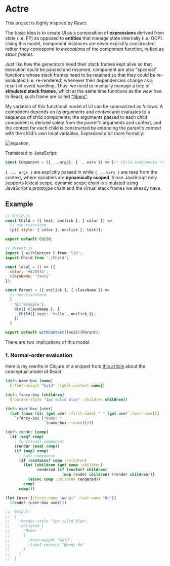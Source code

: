 # Actre

This project is highly inspired by React.

The basic idea is to create UI as a composition of **expressions** derived from state (i.e. FP) as opposed to **entities** that manage state internally (i.e. OOP). Using this model, component instances are never explicitly constructed, rather, they correspond to *invocations* of the component function, reified as *stack frames*.

Just like how the generators need their stack frames kept alive so that execution could be paused and resumed, component are also "spcecial" functions whose stack frames need to be retained so that they could be re-evaluated (i.e. re-rendered) whenever their dependencies change as a result of event handling. Thus, we need to manually manage a tree of **simulated stack frames**, which at the same time functions as the *view tree*. In React, such frame are called ["fibers"](https://github.com/acdlite/react-fiber-architecture).

My variation of this functional model of UI can be summarized as follows: A component depends on its *arguments* and *context* and evaluates to a sequence of child components; the arguments passed to each child component is derived solely from the parent's arguments and context, and the context for each child is constructed by extending the parent's context with the child's own local variables. Expressed a bit more formally:

![equation](https://latex.codecogs.com/svg.latex?view^n_i({\bf%20Args},%20{\bf%20C})%20\rightarrow%20\Big\\{%20view^{n+1}_j\big(f({\bf%20Args},%20{\bf%20C}),{\bf%20C}%20%20\cup%20%20{\bf%20L}^{n+1}_j%20\big)%20\Big\\}),

Translated to JavaScript:
```js
const Component = ({ ...args}, { ...vars }) => [/* Child Components */];
```
`{ ... args }` are explicitly passed in while `{ ...vars }` are read from the context, where variables are **dynamically scoped**. Since JavaScript only supports lexical scope, dynamic scope chain is simulated using JavaScript's prototype chain and the virtual stack frames we already have.

## Example
```js
// Child.js
const Child = ({ text, onclick }, { color }) =>
  // use-transform
  [p({ style: { color }, onclick }, text)];

export default Child;
```
```js
// Parent.js
import { withContext } from 'lib';
import Child from './Child';

const local = () => ({
  color: '#4285f4',
  className: 'fancy'
});

const Parent = ({ onclick }, { className }) => 
  // use-transform
  [
    h1('Exmaple'),
    div({ className }, [
      Child({ text: 'Hello', onclick });
    ])
  ]

export default withContext(local)(Parent);
```

There are two implications of this model.

### 1. Normal-order evaluation

Here is my rewrite in Clojure of a snippet from [this article](https://github.com/reactjs/react-basic) about the conceptual model of React

```clojure
(defn name-box [name]
  {:font-weight "bold" :label-content name})

(defn fancy-box [children]
  {:border-style "1px solid blue" :children children})

(defn user-box [user]
  (let [name (str (get user :first-name) " " (get user :last-name))]
    `(fancy-box ["Name: "
                 `(name-box ~~name)])))

(defn render [comp]
  (if (seq? comp)
    ; functional component
    (render (eval comp))
    (if (map? comp)
      ; host component
      (if (contains? comp :children)
        (let [children (get comp :children)
              rendered (if (vector? children)
                         (map render children) (render children))]
          (assoc comp :children rendered))
        comp)
      comp)))

(let [user {:first-name "Wenqi" :last-name "He"}]
  (render (user-box user)))

;;  Output:
;;  {
;;    :border-style "1px solid blue",
;;    :children (
;;      "Name: "
;;      {
;;        :font-weight "bold",
;;        :label-content "Wenqi He"
;;      }
;;    )
;;  }
```
